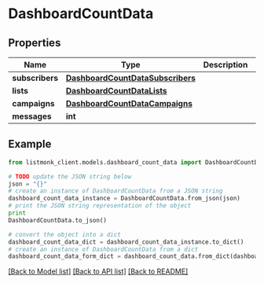 # DashboardCountData


## Properties
Name | Type | Description | Notes
------------ | ------------- | ------------- | -------------
**subscribers** | [**DashboardCountDataSubscribers**](DashboardCountDataSubscribers.md) |  | [optional] 
**lists** | [**DashboardCountDataLists**](DashboardCountDataLists.md) |  | [optional] 
**campaigns** | [**DashboardCountDataCampaigns**](DashboardCountDataCampaigns.md) |  | [optional] 
**messages** | **int** |  | [optional] 

## Example

```python
from listmonk_client.models.dashboard_count_data import DashboardCountData

# TODO update the JSON string below
json = "{}"
# create an instance of DashboardCountData from a JSON string
dashboard_count_data_instance = DashboardCountData.from_json(json)
# print the JSON string representation of the object
print
DashboardCountData.to_json()

# convert the object into a dict
dashboard_count_data_dict = dashboard_count_data_instance.to_dict()
# create an instance of DashboardCountData from a dict
dashboard_count_data_form_dict = dashboard_count_data.from_dict(dashboard_count_data_dict)
```
[[Back to Model list]](../README.md#documentation-for-models) [[Back to API list]](../README.md#documentation-for-api-endpoints) [[Back to README]](../README.md)



